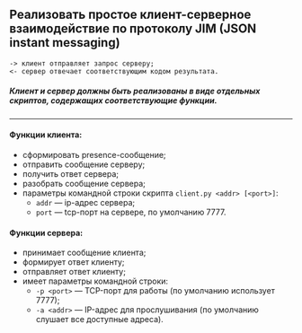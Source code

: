 ## Реализовать простое клиент-серверное взаимодействие по протоколу JIM (JSON instant messaging)

    -> клиент отправляет запрос серверу;
    <- сервер отвечает соответствующим кодом результата.

##### Клиент и сервер должны быть реализованы в виде отдельных скриптов, содержащих соответствующие функции.

---

#### Функции клиента:
- сформировать presence-сообщение;
- отправить сообщение серверу;
- получить ответ сервера;
- разобрать сообщение сервера;
- параметры командной строки скрипта `client.py <addr> [<port>]`:
  - `addr` — ip-адрес сервера;
  - `port` — tcp-порт на сервере, по умолчанию 7777.


#### Функции сервера:
- принимает сообщение клиента;
- формирует ответ клиенту;
- отправляет ответ клиенту;
- имеет параметры командной строки:
    - `-p <port>` — TCP-порт для работы (по умолчанию использует 7777);
    - `-a <addr>` — IP-адрес для прослушивания (по умолчанию слушает все
    доступные адреса).